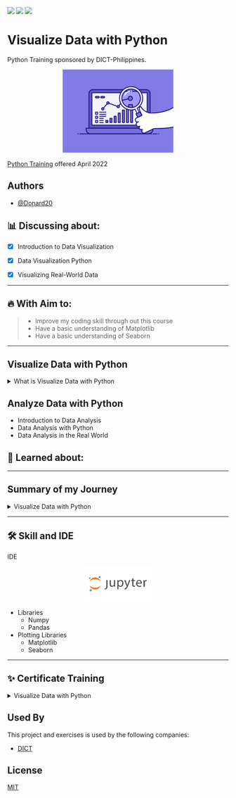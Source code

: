 <a href="https://github.com/Donard20" target="_blank"><img src="https://img.shields.io/badge/View-My%20Profile-informational?style=for-the-badge&logo=github"></a>   <a href="https://github.com/Donard20?tab=repositories" target="_blank"><img src="https://img.shields.io/badge/View-My%20Repositories-yellow?style=for-the-badge&logo=github"></a>   <a href="https://www.linkedin.com/in/engrnard/" target="_blank"><img src="https://img.shields.io/badge/View-LinkedIn-green?style=social&logo=linkedin"></a>
# Visualize Data with Python

Python Training sponsored by DICT-Philippines.

<p align="center">
<img src="https://github.com/Donard20/Visualize-Data-with-Python-DICT/blob/main/IMG/header.gif" width=50% height=50%>

[Python Training](https://www.noypigeeks.com/government/dict-python-programming-courses/) offered April 2022


## Authors

- [@Donard20](https://github.com/Donard20)

## 📊 Discussing about:
- [x] Introduction to Data Visualization
- [x] Data Visualization Python
- [x] Visualizing Real-World Data

   
---
   
   
## 🔥 With Aim to:
  >  - Improve my coding skill through out this course
  >  - Have a basic understanding of Matplotlib
  >  - Have a basic understanding of Seaborn
   
---

## Visualize Data with Python
   <details>
  <summary>
  What is Visualize Data with Python
  </summary>
  <p align="center">
  <img src="https://github.com/Donard20/Visualize-Data-with-Python-DICT/blob/main/IMG/intro/1.png" width=50% height=50%>
  <img src="https://github.com/Donard20/Visualize-Data-with-Python-DICT/blob/main/IMG/intro/2.png" width=50% height=50%>
  <img src="https://github.com/Donard20/Visualize-Data-with-Python-DICT/blob/main/IMG/intro/3.png" width=50% height=50%>
  <img src="https://github.com/Donard20/Visualize-Data-with-Python-DICT/blob/main/IMG/intro/4.png" width=50% height=50%>
  <img src="https://github.com/Donard20/Visualize-Data-with-Python-DICT/blob/main/IMG/intro/5.png" width=50% height=50%>
  <img src="https://github.com/Donard20/Visualize-Data-with-Python-DICT/blob/main/IMG/intro/5_1.png" width=50% height=50%>
  <img src="https://github.com/Donard20/Visualize-Data-with-Python-DICT/blob/main/IMG/intro/6.png" width=50% height=50%>
  <img src="https://github.com/Donard20/Visualize-Data-with-Python-DICT/blob/main/IMG/intro/6_1.png" width=50% height=50%>
  <img src="https://github.com/Donard20/Visualize-Data-with-Python-DICT/blob/main/IMG/intro/6_2.png" width=50% height=50%>
  <img src="https://github.com/Donard20/Visualize-Data-with-Python-DICT/blob/main/IMG/intro/6_3.png" width=50% height=50%>
  <img src="https://github.com/Donard20/Visualize-Data-with-Python-DICT/blob/main/IMG/intro/7.png" width=50% height=50%>
  <img src="https://github.com/Donard20/Visualize-Data-with-Python-DICT/blob/main/IMG/intro/7_1.png" width=50% height=50%>
  <img src="https://github.com/Donard20/Visualize-Data-with-Python-DICT/blob/main/IMG/intro/7_2.png" width=50% height=50%>
  <img src="https://github.com/Donard20/Visualize-Data-with-Python-DICT/blob/main/IMG/intro/8.png" width=50% height=50%>
  <img src="https://github.com/Donard20/Visualize-Data-with-Python-DICT/blob/main/IMG/intro/9.png" width=50% height=50%>
  <img src="https://github.com/Donard20/Visualize-Data-with-Python-DICT/blob/main/IMG/intro/9_1.png" width=50% height=50%>
  <img src="https://github.com/Donard20/Visualize-Data-with-Python-DICT/blob/main/IMG/intro/10.png" width=50% height=50%>
  <img src="https://github.com/Donard20/Visualize-Data-with-Python-DICT/blob/main/IMG/intro/10_1.png" width=50% height=50%>
  <img src="https://github.com/Donard20/Visualize-Data-with-Python-DICT/blob/main/IMG/intro/10_2.png" width=50% height=50%>
  <img src="https://github.com/Donard20/Visualize-Data-with-Python-DICT/blob/main/IMG/intro/10_3.png" width=50% height=50%>
  <img src="https://github.com/Donard20/Visualize-Data-with-Python-DICT/blob/main/IMG/intro/12.png" width=50% height=50%>
  <img src="https://github.com/Donard20/Visualize-Data-with-Python-DICT/blob/main/IMG/intro/12_1.png" width=50% height=50%>
  <img src="https://github.com/Donard20/Visualize-Data-with-Python-DICT/blob/main/IMG/intro/13.png" width=50% height=50%>

  </details>

## Analyze Data with Python

 - Introduction to Data Analysis
 - Data Analysis with Python
 - Data Analysis in the Real World

 
## 📙 Learned about:

<!-- - [x] Data Analysis method
- [x] Review of function, arrays and list in jupyternotebook using python
- [x] Data Handling in Python 
   - [x] Series() -create a series passing by list
   - [x] DataFrame() -data framing 
   - [x] read_csv() -reading a data from local machine
   - [x] info() - get the information of data and data types
   - [x] head() - display first 5 rows of data
   - [x] tail() - display last 5 rows of data
   - [x] shape() - display the shape, number of columns and rows
- [x] Working with DataFrame 
   - [x] dropna(), isnull, and isna() nethods - for null vaues in data
   - [x] describe() method - information of dataframe 
   - [x] simple filtering with conditionals
   - [x] arranging with sort_values
   - [x] aggregate method
- [x] Analyze the Data
   - [x] Clean the Data
   - [x] Applied the methods learned from the previous lesson/s
   - [x] fillna() method - to fill null values into non null
   - [x] to_datetime() method - to convert object into date data type
   - [x] astype method() - to convert a object into string readable -->

---
   
## Summary of my Journey
   <details>
  <summary>
  Visualize Data with Python
  </summary>
  <p align="center">
<!--   <img src="https://github.com/Donard20/Analyze-Data-with-Python-DICT/blob/main/IMG/summary/1.png" width=50% height=50%> -->

  </details>

---

## 🛠 Skill and IDE

IDE
<p align="center">
<img src="https://github.com/Donard20/learn-basic-statistics-python-DICT/blob/main/IMG/jupyter-logo-main-960x504.png" width=30% height=30%>
 
- Libraries
  - Numpy
  - Pandas
- Plotting Libraries
  - Matplotlib
  - Seaborn

---
   
## ✨ Certificate Training

  <details>
  <summary>
  Visualize Data with Python
  </summary>
   <p align="center">
<!--    <a href="https://courses.buri.io/view/user/certificate/f4486dfb-3640-4ff4-bb63-689bb58c6bf1/pdf" target="_blank"><img src="https://img.shields.io/badge/View-My%20Certificate-purple?style=for-the-badge&logo=github"></a> -->


 </details>


 </details>

## Used By

This project and exercises is used by the following companies:

- [DICT](https://dict.gov.ph/)



## License

[MIT](https://choosealicense.com/licenses/mit/)


